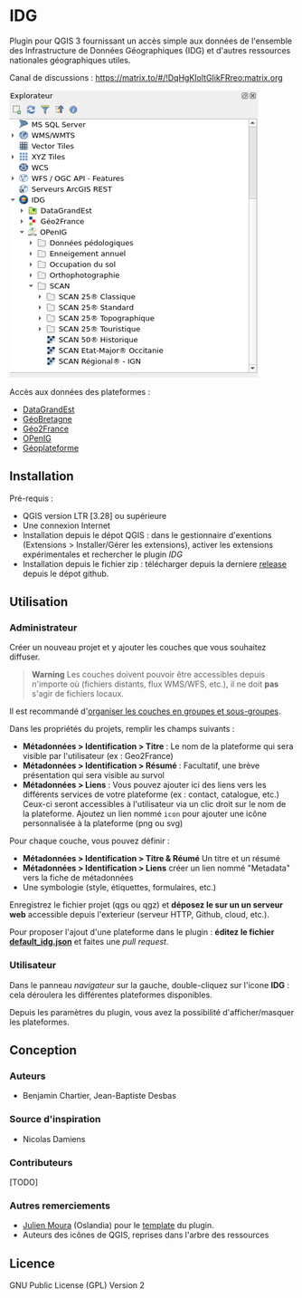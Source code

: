# IDG

Plugin pour QGIS 3 fournissant un accès simple aux données de l'ensemble des Infrastructure de Données Géographiques (IDG) et d'autres ressources nationales géographiques utiles.

Canal de discussions : <https://matrix.to/#/!DqHgKIoltGIikFRreo:matrix.org>

![QGIS Browser](repo/screenshot_browser_1.png)

Accès aux données des plateformes :

- [DataGrandEst](https://datagrandest.fr/)
- [GéoBretagne](https://geobretagne.fr)
- [Géo2France](https://geo2france.fr)
- [OPenIG](https://openig.org)
- [Géoplateforme](https://www.ign.fr/geoplateforme/la-geoplateforme-en-bref)

## Installation

Pré-requis :

- QGIS version LTR [3.28] ou supérieure
- Une connexion Internet
- Installation depuis le dépot QGIS : dans le gestionnaire d'exentions (Extensions > Installer/Gérer les extensions), activer les extensions expérimentales et rechercher le plugin _IDG_
- Installation depuis le fichier zip : télécharger depuis la derniere [release](https://github.com/geo2france/idg-qgis-plugin/releases) depuis le dépot github.

## Utilisation

### Administrateur

Créer un nouveau projet et y ajouter les couches que vous souhaitez diffuser.
> **Warning**
> Les couches doivent pouvoir être accessibles depuis n'importe où (fichiers distants, flux WMS/WFS, etc.), il ne doit **pas** s'agir de fichiers locaux.

Il est recommandé d'[organiser les couches en groupes et sous-groupes](https://docs.qgis.org/3.22/fr/docs/user_manual/introduction/general_tools.html#group-layers-interact).

Dans les propriétés du projets, remplir les champs suivants :

- **Métadonnées > Identification > Titre** : Le nom de la plateforme qui sera visible par l'utilisateur (ex : Geo2France)
- **Métadonnées > Identification > Résumé** : Facultatif, une brève présentation qui sera visible au survol
- **Métadonnées > Liens** : Vous pouvez ajouter ici des liens vers les différents services de votre plateforme (ex : contact, catalogue, etc.) 
   Ceux-ci seront accessibles à l'utilisateur via un clic droit sur le nom de la plateforme. Ajoutez un lien nommé `icon` pour ajouter une icône personnalisée à la plateforme (png ou svg)

Pour chaque couche, vous pouvez définir :

- **Métadonnées > Identification > Titre & Réumé** Un titre et un résumé
- **Métadonnées > Identification > Liens** créer un lien nommé "Metadata" vers la fiche de métadonnées
- Une symbologie (style, étiquettes, formulaires, etc.)

Enregistrez le fichier projet (qgs ou qgz) et **déposez le sur un un serveur web** accessible depuis l'exterieur (serveur HTTP, Github, cloud, etc.).

Pour proposer l'ajout d'une plateforme dans le plugin : **éditez le fichier [default_idg.json](plugin/idg/config/default_idg.json)** 
et faites une _pull request_.

### Utilisateur

Dans le panneau _navigateur_ sur la gauche, double-cliquez sur l'icone **IDG** : cela déroulera les différentes plateformes disponibles.

Depuis les paramètres du plugin, vous avez la possibilité d'afficher/masquer les plateformes.

## Conception

### Auteurs

- Benjamin Chartier, Jean-Baptiste Desbas

### Source d'inspiration

- Nicolas Damiens

### Contributeurs

[TODO]

### Autres remerciements

- [Julien Moura](https://github.com/Guts) (Oslandia) pour le [template](https://oslandia.gitlab.io/qgis/template-qgis-plugin/) du plugin.
- Auteurs des icônes de QGIS, reprises dans l'arbre des ressources

## Licence

GNU Public License (GPL) Version 2
